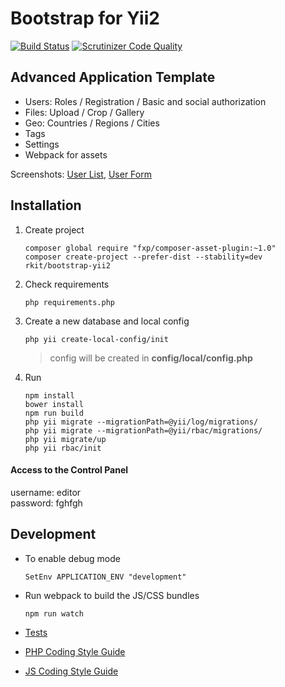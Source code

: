 Bootstrap for Yii2
========

[![Build Status](https://img.shields.io/travis/rkit/bootstrap-yii2/master.svg?style=flat-square)](https://travis-ci.org/rkit/bootstrap-yii2)
[![Scrutinizer Code Quality](https://img.shields.io/scrutinizer/g/rkit/bootstrap-yii2/master.svg?style=flat-square)](https://scrutinizer-ci.com/g/rkit/bootstrap-yii2/?branch=master)

## Advanced Application Template

- Users: Roles / Registration / Basic and social authorization
- Files: Upload / Crop / Gallery
- Geo: Countries / Regions / Cities
- Tags
- Settings
- Webpack for assets

Screenshots:
[User List](https://cloud.githubusercontent.com/assets/4242765/5601755/2d9aad0c-9341-11e4-8ee2-ab5e02f90314.png),
[User Form](https://cloud.githubusercontent.com/assets/4242765/5601756/2fb0cdb0-9341-11e4-8d25-6aca3bc9baf8.png)

## Installation

1. Create project

   ```
   composer global require "fxp/composer-asset-plugin:~1.0"
   composer create-project --prefer-dist --stability=dev rkit/bootstrap-yii2
   ```

2. Check requirements
   ```
   php requirements.php
   ```

3. Create a new database and local config

   ```
   php yii create-local-config/init
   ```
   > config will be created in **config/local/config.php**

4. Run
   ```
   npm install
   bower install
   npm run build
   php yii migrate --migrationPath=@yii/log/migrations/
   php yii migrate --migrationPath=@yii/rbac/migrations/
   php yii migrate/up
   php yii rbac/init
   ```

#### Access to the Control Panel
username: editor  
password: fghfgh

## Development

* To enable debug mode
  ~~~~
  SetEnv APPLICATION_ENV "development"
  ~~~~

* Run webpack to build the JS/CSS bundles
  ~~~~
  npm run watch
  ~~~~

* [Tests](https://github.com/rkit/bootstrap-yii2/tree/master/tests)

* [PHP Coding Style Guide](http://www.php-fig.org/psr/psr-2)

* [JS Coding Style Guide](https://github.com/airbnb/javascript)
